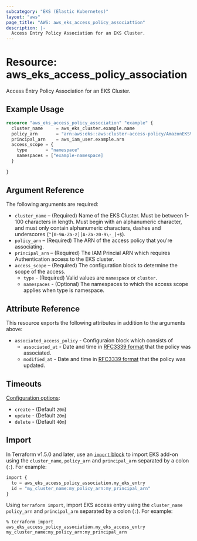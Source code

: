 ```yaml
---
subcategory: "EKS (Elastic Kubernetes)"
layout: "aws"
page_title: "AWS: aws_eks_access_policy_associattion"
description: |-
  Access Entry Policy Association for an EKS Cluster.
---
```


# Resource: aws_eks_access_policy_association

Access Entry Policy Association for an EKS Cluster.

## Example Usage

```terraform
resource "aws_eks_access_policy_association" "example" {
  cluster_name     = aws_eks_cluster.example.name
  policy_arn       = "arn:aws:eks::aws:cluster-access-policy/AmazonEKSViewPolicy"
  principal_arn    = aws_iam_user.example.arn
  access_scope = {
    type       = "namespace"
    namespaces = ["example-namespace]
  }
  
}
```

## Argument Reference

The following arguments are required:

* `cluster_name` – (Required) Name of the EKS Cluster. Must be between 1-100 characters in length. Must begin with an alphanumeric character, and must only contain alphanumeric characters, dashes and underscores (`^[0-9A-Za-z][A-Za-z0-9\-_]+$`).
* `policy_arn` – (Required) The ARN of the access policy that you're associating.
* `principal_arn` – (Required) The IAM Princial ARN which requires Authentication access to the EKS cluster.
* `access_scope` – (Required) The configuration block to determine the scope of the access.
    * `type` - (Required) Valid values are `namespace` or `cluster`.
    * `namespaces` - (Optional) The namespaces to which the access scope applies when type is namespace.

## Attribute Reference

This resource exports the following attributes in addition to the arguments above:

* `associated_access_policy` - Configuraion block which consists of
    * `associated_at` - Date and time in [RFC3339 format](https://tools.ietf.org/html/rfc3339#section-5.8) that the policy was associated.
    * `modified_at` - Date and time in [RFC3339 format](https://tools.ietf.org/html/rfc3339#section-5.8) that the policy was updated.

## Timeouts

[Configuration options](https://developer.hashicorp.com/terraform/language/resources/syntax#operation-timeouts):

* `create` - (Default `20m`)
* `update` - (Default `20m`)
* `delete` - (Default `40m`)

## Import

In Terraform v1.5.0 and later, use an [`import` block](https://developer.hashicorp.com/terraform/language/import) to import EKS add-on using the `cluster_name`, `policy_arn` and `principal_arn` separated by a colon (`:`). For example:

```terraform
import {
  to = aws_eks_access_policy_association.my_eks_entry
  id = "my_cluster_name:my_policy_arn:my_principal_arn"
}
```

Using `terraform import`, import EKS access entry using the `cluster_name` `policy_arn` and `principal_arn` separated by a colon (`:`). For example:

```console
% terraform import aws_eks_access_policy_association.my_eks_access_entry my_cluster_name:my_policy_arn:my_principal_arn
```
